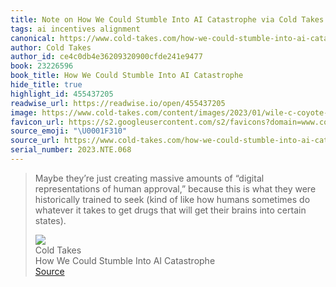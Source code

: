 ```yaml
---
title: Note on How We Could Stumble Into AI Catastrophe via Cold Takes
tags: ai incentives alignment
canonical: https://www.cold-takes.com/how-we-could-stumble-into-ai-catastrophe/
author: Cold Takes
author_id: ce4c0db4e36209320900cfde241e9477
book: 23226596
book_title: How We Could Stumble Into AI Catastrophe
hide_title: true
highlight_id: 455437205
readwise_url: https://readwise.io/open/455437205
image: https://www.cold-takes.com/content/images/2023/01/wile-c-coyote-twitter.png
favicon_url: https://s2.googleusercontent.com/s2/favicons?domain=www.cold-takes.com
source_emoji: "\U0001F310"
source_url: https://www.cold-takes.com/how-we-could-stumble-into-ai-catastrophe/#:~:text=Maybe%20they%E2%80%99re%20just,into%20certain%20states%29.
serial_number: 2023.NTE.068
---
```

> Maybe they’re just creating massive amounts of “digital representations of human approval,” because this is what they were historically trained to seek (kind of like how humans sometimes do whatever it takes to get drugs that will get their brains into certain states).
> <div class="quoteback-footer"><div class="quoteback-avatar"><img class="mini-favicon" src="https://s2.googleusercontent.com/s2/favicons?domain=www.cold-takes.com"></div><div class="quoteback-metadata"><div class="metadata-inner"><span style="display:none">FROM:</span><div aria-label="Cold Takes" class="quoteback-author"> Cold Takes</div><div aria-label="How We Could Stumble Into AI Catastrophe" class="quoteback-title"> How We Could Stumble Into AI Catastrophe</div></div></div><div class="quoteback-backlink"><a target="_blank" aria-label="go to the full text of this quotation" rel="noopener" href="https://www.cold-takes.com/how-we-could-stumble-into-ai-catastrophe/#:~:text=Maybe%20they%E2%80%99re%20just,into%20certain%20states%29." class="quoteback-arrow"> Source</a></div></div>